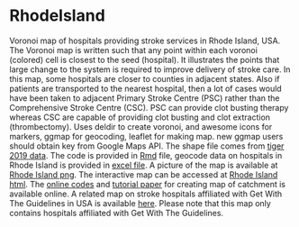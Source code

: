 # RhodeIsland
Voronoi map of hospitals providing stroke services in Rhode Island, USA. The Voronoi map is written such that any point within each voronoi (colored) cell is closest to the seed (hospital). It illustrates the points that large change to the system is required to improve delivery of stroke care. In this map, some hospitals are closer to counties in adjacent states. Also if patients are transported to the nearest hospital, then a lot of cases would have been taken to adjacent Primary Stroke Centre (PSC) rather than the Comprehensive Stroke Centre (CSC). PSC can provide clot busting therapy whereas CSC are capable of providing clot busting and clot extraction (thrombectomy). Uses deldir to create voronoi, and awesome icons for markers, ggmap for geocoding, leaflet for making map. new ggmap users should obtain key from Google Maps API. The shape file comes from [tiger 2019 data](https://www.census.gov/geographies/mapping-files/time-series/geo/tiger-line-file.html). The code is provided in [Rmd](./index.Rmd) file, geocode data on hospitals in Rhode Island is provided in [excel file](./Rhode.xlsx). A picture of the map is available at [Rhode Island png](./Rhode_state_awesomeicon.png). The interactive map can be accessed at [Rhode Island html](./Rhode_state_awesomeicon.html). The [online codes](https://richardbeare.github.io/GeospatialStroke/) and [tutorial paper](https://www.frontiersin.org/articles/10.3389/fneur.2019.00743/full) for creating map of catchment is available online. A related map on stroke hospitals affiliated with Get With The Guidelines in USA is available [here](https://gntem2.github.io/GWTG_Stroke_Hospitals/). Please note that this map only contains hospitals affiliated with Get With The Guidelines. 

